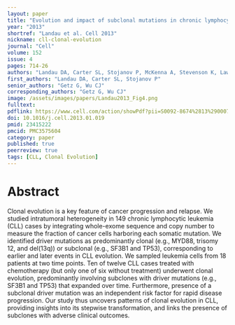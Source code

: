 ```yaml
---
layout: paper
title: "Evolution and impact of subclonal mutations in chronic lymphocytic leukemia"
year: "2013"
shortref: "Landau et al. Cell 2013"
nickname: cll-clonal-evolution
journal: "Cell"
volume: 152
issue: 4
pages: 714-26
authors: "Landau DA, Carter SL, Stojanov P, McKenna A, Stevenson K, Lawrence MS, Sougnez C, Stewart C, Sivachenko A, Wang L, Wan Y, Zhang W, Shukla SA, Vartanov A, Fernandes SM, Saksena G, Cibulskis K, Tesar B, Gabriel S, Hacohen N, Meyerson M, Lander ES, Neuberg D, Brown JR, Getz G, Wu CJ"
first_authors: "Landau DA, Carter SL, Stojanov P"
senior_authors: "Getz G, Wu CJ"
corresponding_authors: "Getz G, Wu CJ"
image: /assets/images/papers/Landau2013_Fig4.png
fulltext:
pdflink: https://www.cell.com/action/showPdf?pii=S0092-8674%2813%2900071-8
doi: 10.1016/j.cell.2013.01.019
pmid: 23415222
pmcid: PMC3575604
category: paper
published: true
peerreview: true
tags: [CLL, Clonal Evolution]
---
```


# Abstract

Clonal evolution is a key feature of cancer progression and relapse. We studied intratumoral heterogeneity in 149 chronic lymphocytic leukemia (CLL) cases by integrating whole-exome sequence and copy number to measure the fraction of cancer cells harboring each somatic mutation. We identified driver mutations as predominantly clonal (e.g., MYD88, trisomy 12, and del(13q)) or subclonal (e.g., SF3B1 and TP53), corresponding to earlier and later events in CLL evolution. We sampled leukemia cells from 18 patients at two time points. Ten of twelve CLL cases treated with chemotherapy (but only one of six without treatment) underwent clonal evolution, predominantly involving subclones with driver mutations (e.g., SF3B1 and TP53) that expanded over time. Furthermore, presence of a subclonal driver mutation was an independent risk factor for rapid disease progression. Our study thus uncovers patterns of clonal evolution in CLL, providing insights into its stepwise transformation, and links the presence of subclones with adverse clinical outcomes.


